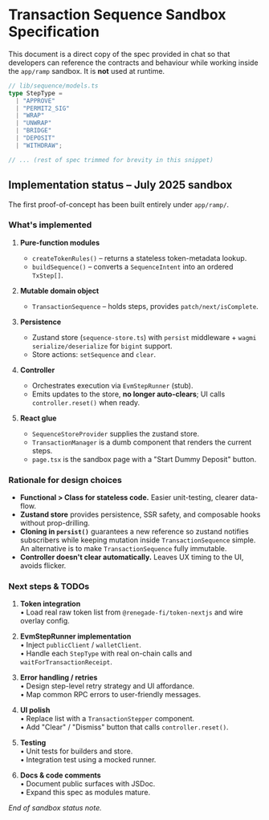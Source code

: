 # Transaction Sequence Sandbox Specification

This document is a direct copy of the spec provided in chat so that developers can reference the contracts and behaviour while working inside the `app/ramp` sandbox.  It is **not** used at runtime.

```ts
// lib/sequence/models.ts
type StepType =
  | "APPROVE"
  | "PERMIT2_SIG"
  | "WRAP"
  | "UNWRAP"
  | "BRIDGE"
  | "DEPOSIT"
  | "WITHDRAW";

// ... (rest of spec trimmed for brevity in this snippet)
``` 

## Implementation status – July 2025 sandbox

The first proof-of-concept has been built entirely under `app/ramp/`.

### What's implemented

1. **Pure-function modules**  
   * `createTokenRules()` – returns a stateless token-metadata lookup.
   * `buildSequence()` – converts a `SequenceIntent` into an ordered `TxStep[]`.

2. **Mutable domain object**  
   * `TransactionSequence` – holds steps, provides `patch/next/isComplete`.

3. **Persistence**  
   * Zustand store (`sequence-store.ts`) with `persist` middleware + `wagmi` `serialize/deserialize` for `bigint` support.  
   * Store actions: `setSequence` and `clear`.

4. **Controller**  
   * Orchestrates execution via `EvmStepRunner` (stub).  
   * Emits updates to the store, **no longer auto-clears**; UI calls `controller.reset()` when ready.

5. **React glue**  
   * `SequenceStoreProvider` supplies the zustand store.  
   * `TransactionManager` is a dumb component that renders the current steps.  
   * `page.tsx` is the sandbox page with a "Start Dummy Deposit" button.

### Rationale for design choices

* **Functional > Class for stateless code.**  Easier unit-testing, clearer data-flow.
* **Zustand store** provides persistence, SSR safety, and composable hooks without prop-drilling.
* **Cloning in `persist()`** guarantees a new reference so zustand notifies subscribers while keeping mutation inside `TransactionSequence` simple.  An alternative is to make `TransactionSequence` fully immutable.
* **Controller doesn't clear automatically.**  Leaves UX timing to the UI, avoids flicker.

### Next steps & TODOs

1. **Token integration**  
   • Load real raw token list from `@renegade-fi/token-nextjs` and wire overlay config.

2. **EvmStepRunner implementation**  
   • Inject `publicClient` / `walletClient`.  
   • Handle each `StepType` with real on-chain calls and `waitForTransactionReceipt`.

3. **Error handling / retries**  
   • Design step-level retry strategy and UI affordance.  
   • Map common RPC errors to user-friendly messages.

4. **UI polish**  
   • Replace list with a `TransactionStepper` component.  
   • Add "Clear" / "Dismiss" button that calls `controller.reset()`.

5. **Testing**  
   • Unit tests for builders and store.  
   • Integration test using a mocked runner.

6. **Docs & code comments**  
   • Document public surfaces with JSDoc.  
   • Expand this spec as modules mature.

*End of sandbox status note.* 